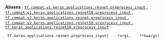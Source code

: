 **Aliases** : [ `tf.compat.v1.keras.applications.resnet.preprocess_input` ](/api_docs/python/tf/keras/applications/resnet/preprocess_input), [ `tf.compat.v1.keras.applications.resnet50.preprocess_input` ](/api_docs/python/tf/keras/applications/resnet/preprocess_input), [ `tf.compat.v2.keras.applications.resnet.preprocess_input` ](/api_docs/python/tf/keras/applications/resnet/preprocess_input), [ `tf.compat.v2.keras.applications.resnet50.preprocess_input` ](/api_docs/python/tf/keras/applications/resnet/preprocess_input), [ `tf.keras.applications.resnet50.preprocess_input` ](/api_docs/python/tf/keras/applications/resnet/preprocess_input)

```
 tf.keras.applications.resnet.preprocess_input(    *args,    **kwargs) 
```

